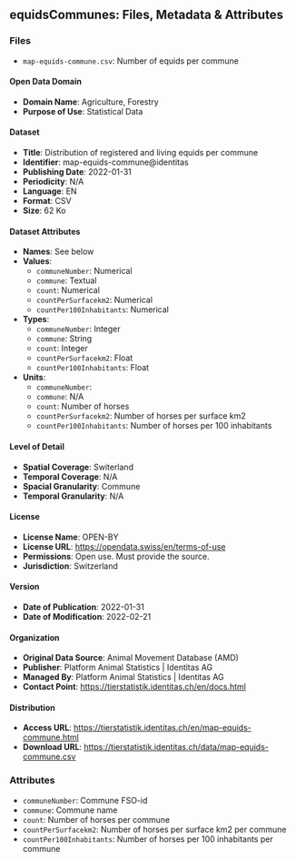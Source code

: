 ## equidsCommunes: Files, Metadata & Attributes

### **Files**
- ```map-equids-commune.csv```: Number of equids per commune

#### Open Data Domain
- **Domain Name**: Agriculture, Forestry
- **Purpose of Use**: Statistical Data

#### Dataset
- **Title**: Distribution of registered and living equids per commune
- **Identifier**: map-equids-commune@identitas
- **Publishing Date**: 2022-01-31
- **Periodicity**: N/A
- **Language**: EN
- **Format**: CSV
- **Size**: 62 Ko

#### Dataset Attributes
- **Names**: See below
- **Values**:
  - ```communeNumber```: Numerical
  - ```commune```: Textual
  - ```count```: Numerical
  - ```countPerSurfacekm2```: Numerical
  - ```countPer100Inhabitants```: Numerical
- **Types**:
  - ```communeNumber```: Integer
  - ```commune```: String
  - ```count```: Integer
  - ```countPerSurfacekm2```: Float
  - ```countPer100Inhabitants```: Float
- **Units**:
  - ```communeNumber```:
  - ```commune```: N/A
  - ```count```: Number of horses
  - ```countPerSurfacekm2```: Number of horses per surface km2
  - ```countPer100Inhabitants```: Number of horses per 100 inhabitants

#### Level of Detail
- **Spatial Coverage**: Switerland
- **Temporal Coverage**: N/A
- **Spacial Granularity**: Commune
- **Temporal Granularity**: N/A

#### License
- **License Name**: OPEN-BY
- **License URL**: https://opendata.swiss/en/terms-of-use
- **Permissions**: Open use. Must provide the source.
- **Jurisdiction**: Switzerland

#### Version
- **Date of Publication**: 2022-01-31
- **Date of Modification**: 2022-02-21

#### Organization
- **Original Data Source**: Animal Movement Database (AMD)
- **Publisher**: Platform Animal Statistics | Identitas AG
- **Managed By**: Platform Animal Statistics | Identitas AG
- **Contact Point**: https://tierstatistik.identitas.ch/en/docs.html

#### Distribution
- **Access URL**: https://tierstatistik.identitas.ch/en/map-equids-commune.html
- **Download URL**: https://tierstatistik.identitas.ch/data/map-equids-commune.csv

### Attributes

- ```communeNumber```: Commune FSO-id
- ```commune```: Commune name
- ```count```: Number of horses per commune
- ```countPerSurfacekm2```: Number of horses per surface km2 per commune
- ```countPer100Inhabitants```: Number of horses per 100 inhabitants per commune
